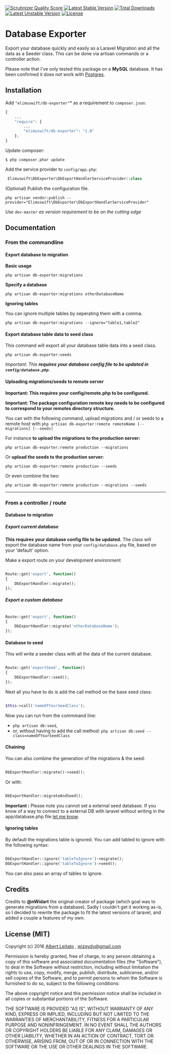 [![Scrutinizer Quality Score](https://scrutinizer-ci.com/g/Elimuswift/bd-exporter/badges/quality-score.png?s=7bd2e14ca4097b979efa1d0d558c3ae17dd870bf)](https://scrutinizer-ci.com/g/elimuswift/DbExporter/)
[![Latest Stable Version](https://poser.pugx.org/elimuswift/db-exporter/v/stable.svg)](https://packagist.org/packages/elimuswift/db-exporter) [![Total Downloads](https://poser.pugx.org/elimuswift/db-exporter/d/total)](https://packagist.org/packages/elimuswift/db-exporter) [![Latest Unstable Version](https://poser.pugx.org/elimuswift/db-exporter/v/unstable.svg)](https://packagist.org/packages/elimuswift/db-exporter) [![License](https://poser.pugx.org/elimuswift/db-exporter/license.svg)](https://packagist.org/packages/elimuswift/db-exporter)

# Database Exporter

Export your database quickly and easily as a Laravel Migration and all the data as a Seeder class. This can be done via artisan commands or a controller action.


Please note that I've only tested this package on a **MySQL** database. It has been confirmed it does not work with [Postgres](https://github.com/elimuswift/DbExporter/issues/17#issuecomment-56990481).

## Installation

Add `"elimuswift/db-exporter"`* as a requirement to `composer.json`:

```php
{
    ...
    "require": {
        ...
		"elimuswift/db-exporter": "1.0"
    },
}

```

Update composer:

```
$ php composer.phar update
```

Add the service provider to `config/app.php`:

```php
 Elimuswift\DbExporter\DbExportHandlerServiceProvider::class
```

(Optional) Publish the configuration file.

```
php artisan vendor:publish --provider="Elimuswift\DbExporter\DbExportHandlerServiceProvider"
```

*Use `dev-master` as version requirement to be on the cutting edge*


## Documentation

### From the commandline

#### Export database to migration

**Basic usage**

```
php artisan db-exporter:migrations
```

**Specify a database**

```
php artisan db-exporter:migrations otherDatabaseName
```

**Ignoring tables**

You can ignore multiple tables by seperating them with a comma.

```
php artisan db-exporter:migrations --ignore="table1,table2"
```

#### Export database table data to seed class
This command will export all your database table data into a seed class.

```
php artisan db-exporter:seeds
```
*Important: This **requires your database config file to be updated in `config/database.php`**.*


#### Uploading migrations/seeds to remote server
**Important: This requires your config/remote.php to be configured.**

**Important: The package configuration remote key needs to be configured to correspond to your remotes directory structure.**


You can with the following command, upload migrations and / or seeds to a remote host with `php artisan db-exporter:remote remoteName [--migrations] [--seeds]`

For instance **to upload the migrations to the production server:**

```
php artisan db-exporter:remote production --migrations
```
Or **upload the seeds to the production server:**

```
php artisan db-exporter:remote production --seeds
```
Or even combine the two:

```
php artisan db-exporter:remote production --migrations --seeds
```

***

### From a controller / route

#### Database to migration

##### Export current database

**This requires your database config file to be updated.** The class will export the database name from your `config/database.php` file, based on your 'default' option.


Make a export route on your development environment

```php

Route::get('export', function()
{
    DbExportHandler::migrate();
});
```

##### Export a custom database

```php

Route::get('export', function()
{
    DbExportHandler::migrate('otherDatabaseName');
});
```

#### Database to seed


This will write a seeder class with all the data of the current database.

```php

Route::get('exportSeed', function()
{
    DbExportHandler::seed();
});
```

Next all you have to do is add the call method on the base seed class:

```php

$this->call('nameOfYourSeedClass');

```

Now you can run from the commmand line:

* `php artisan db:seed`,
* or, without having to add the call method: `php artisan db:seed --class=nameOfYourSeedClass`

#### Chaining
You can also combine the generation of the migrations & the seed:

```php

DbExportHandler::migrate()->seed();

```
Or with:

```php

DbExportHandler::migrateAndSeed();

```
**Important :** Please note you cannot set a external seed database.
If you know of a way to connect to a external DB with laravel without writing in the app/database.php file [let me know](http://www.twitter.com/elimuswift).


#### Ignoring tables
By default the migrations table is ignored. You can add tabled to ignore with the following syntax:

```php

DbExportHandler::ignore('tableToIgnore')->migrate();
DbExportHandler::ignore('tableToIgnore')->seed();

```
You can also pass an array of tables to ignore.



## Credits
Credits to **@nWidart** the original creator of package (which goal was to generate migrations from a database). Sadly I couldn't get it working as-is, so I decided to rewrite the package to fit the latest versions of laravel, and added a couple a features of my own.

## License (MIT)

Copyright (c) 2016 [Albert Leitato](http://www.elimuswift.com) , wizqydy@gmail.com

Permission is hereby granted, free of charge, to any person obtaining a copy of this software and associated documentation files (the "Software"), to deal in the Software without restriction, including without limitation the rights to use, copy, modify, merge, publish, distribute, sublicense, and/or sell copies of the Software, and to permit persons to whom the Software is furnished to do so, subject to the following conditions:

The above copyright notice and this permission notice shall be included in all copies or substantial portions of the Software.

THE SOFTWARE IS PROVIDED "AS IS", WITHOUT WARRANTY OF ANY KIND, EXPRESS OR IMPLIED, INCLUDING BUT NOT LIMITED TO THE WARRANTIES OF MERCHANTABILITY, FITNESS FOR A PARTICULAR PURPOSE AND NONINFRINGEMENT. IN NO EVENT SHALL THE AUTHORS OR COPYRIGHT HOLDERS BE LIABLE FOR ANY CLAIM, DAMAGES OR OTHER LIABILITY, WHETHER IN AN ACTION OF CONTRACT, TORT OR OTHERWISE, ARISING FROM, OUT OF OR IN CONNECTION WITH THE SOFTWARE OR THE USE OR OTHER DEALINGS IN THE SOFTWARE.

